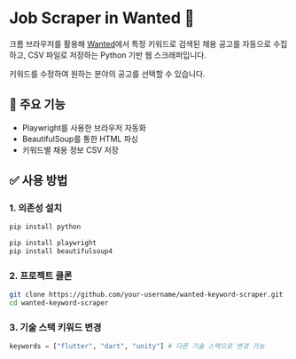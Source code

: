# Job Scraper in Wanted 📰

크롬 브라우저를 활용해 [Wanted](https://www.wanted.co.kr)에서 특정 키워드로 검색된 채용 공고를 자동으로 수집하고, CSV 파일로 저장하는 Python 기반 웹 스크래퍼입니다.

키워드를 수정하여 원하는 분야의 공고를 선택할 수 있습니다.

## 📌 주요 기능
- Playwright를 사용한 브라우저 자동화
- BeautifulSoup를 통한 HTML 파싱
- 키워드별 채용 정보 CSV 저장

## ✅ 사용 방법

### 1. 의존성 설치
```bash
pip install python

pip install playwright
pip install beautifulsoup4
```

### 2. 프로젝트 클론
```bash
git clone https://github.com/your-username/wanted-keyword-scraper.git
cd wanted-keyword-scraper
```

### 3. 기술 스택 키워드 변경
```python
keywords = ["flutter", "dart", "unity"] # 다른 기술 스택으로 변경 가능
```
